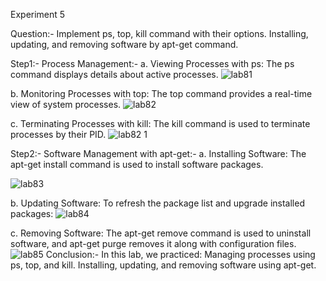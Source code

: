 Experiment 5

Question:- Implement ps, top, kill command with their options. Installing, updating, and removing software by apt-get command.

Step1:- Process Management:- a. Viewing Processes with ps: The ps command displays details about active processes.
![lab81](https://github.com/user-attachments/assets/06240d98-97fc-4806-b789-346a6f5f4643)

b. Monitoring Processes with top: The top command provides a real-time view of system processes.
![lab82](https://github.com/user-attachments/assets/45d2b889-9a90-4311-838a-4790be7c58fe)

c. Terminating Processes with kill: The kill command is used to terminate processes by their PID.
![lab82 1](https://github.com/user-attachments/assets/6afd7563-dd7b-4ac0-a311-f65ba5f4356a)


Step2:- Software Management with apt-get:- a. Installing Software: The apt-get install command is used to install software packages.

![lab83](https://github.com/user-attachments/assets/bbed50e8-b04a-4b31-b45e-5bd4fcbd6a50)

b. Updating Software: To refresh the package list and upgrade installed packages:
![lab84](https://github.com/user-attachments/assets/fe4f667e-f956-44a2-a600-fb238b182a7a)

c. Removing Software: The apt-get remove command is used to uninstall software, and apt-get purge removes it along with configuration files.
![lab85](https://github.com/user-attachments/assets/ef1a36f3-ff73-4e25-b299-2faf81b508cd)
Conclusion:- In this lab, we practiced: Managing processes using ps, top, and kill. Installing, updating, and removing software using apt-get.

